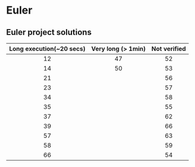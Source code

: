 # Euler

## Euler project solutions

| Long execution(~20 secs) | Very long (> 1min) | Not verified |
| :---------------------:  |:------------------:|:------------:|
| 12                       | 47                 | 52           |
| 14                       | 50                 | 53           |
| 21                       |                    | 56           |
| 23                       |                    | 57           |
| 34                       |                    | 58           |
| 35                       |                    | 55           |
| 37                       |                    | 62           |
| 39                       |                    | 66           |
| 57                       |                    | 63           |
| 58                       |                    | 59           |
| 66                       |                    | 54           |